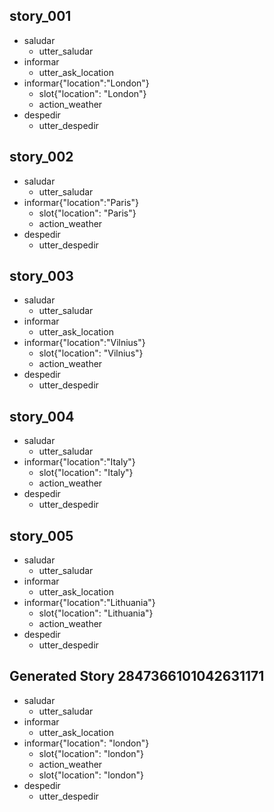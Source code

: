 ## story_001
* saludar
   - utter_saludar
* informar
   - utter_ask_location
* informar{"location":"London"}
   - slot{"location": "London"}
   - action_weather
* despedir
   - utter_despedir
## story_002
* saludar
   - utter_saludar
* informar{"location":"Paris"}
   - slot{"location": "Paris"}
   - action_weather
* despedir
   - utter_despedir 
## story_003
* saludar
   - utter_saludar
* informar
   - utter_ask_location
* informar{"location":"Vilnius"}
   - slot{"location": "Vilnius"}
   - action_weather
* despedir
   - utter_despedir
## story_004
* saludar
   - utter_saludar
* informar{"location":"Italy"}
   - slot{"location": "Italy"}
   - action_weather
* despedir
   - utter_despedir 
## story_005
* saludar
   - utter_saludar
* informar
   - utter_ask_location
* informar{"location":"Lithuania"}
   - slot{"location": "Lithuania"}
   - action_weather
* despedir
   - utter_despedir
## Generated Story 2847366101042631171
* saludar
    - utter_saludar
* informar
    - utter_ask_location
* informar{"location": "london"}
    - slot{"location": "london"}
    - action_weather
    - slot{"location": "london"}
* despedir
    - utter_despedir


